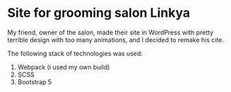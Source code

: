 # Site for grooming salon Linkya

My friend, owner of the salon, made their site in WordPress with pretty terrible design with too many animations, and I decided to remake his cite.

The following stack of technologies was used:
  1. Webpack (i used my own build)
  2. SCSS
  3. Bootstrap 5 

